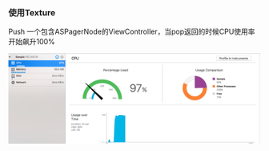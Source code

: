 ### 使用Texture


Push 一个包含ASPagerNode的ViewController，当pop返回的时候CPU使用率开始飙升100%

![](20170801-145050.png)


